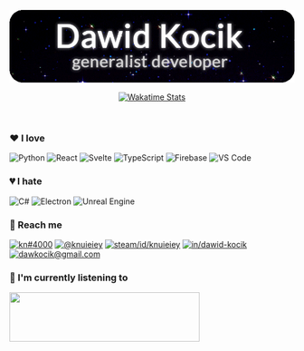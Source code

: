 <!-- GIF made by Lemat Works - https://lematworks.tumblr.com/post/160457529982/produced-by-lemat-works-twinkle-night3-15-17 -->
<p align="center"><img src="./dawkocik.gif" alt="Dawid Kocik - generalist developer & GNOME lover"/></p>

<!-- wakatime stats -->
<p align="center"><a href="https://wakatime.com/@dawkocik" target="_blank"><img src="https://github-readme-stats.vercel.app/api/wakatime?username=dawkocik&theme=dark&layout=compact&hide_border=true" alt="Wakatime Stats"/></a></p>
<br/>

### :heart: I love
![Python](https://img.shields.io/badge/-Python-3776AB?logo=python&logoColor=fff)
![React](https://img.shields.io/badge/-React-55BFDB?logo=react&logoColor=fff)
![Svelte](https://img.shields.io/badge/-Svelte-aa1e1e?logo=svelte&logoColor=fff)
![TypeScript](https://img.shields.io/badge/-TypeScript-007ACC?logo=TypeScript&logoColor=fff)
![Firebase](https://img.shields.io/badge/-Firebase-FFA000?logo=firebase&logoColor=fff)
![VS Code](https://img.shields.io/badge/-VS_Code-007ACC?logo=Visual-Studio-Code&logoColor=fff)

### :broken_heart: I hate
![C#](https://img.shields.io/badge/-C%23-239120?logo=C-Sharp&logoColor=fff)
![Electron](https://img.shields.io/badge/-Electron-47848F?logo=Electron&logoColor=fff)
![Unreal Engine](https://img.shields.io/badge/-Unreal_Engine-313131?logo=Unreal-Engine&logoColor=fff)

### :speech_balloon: Reach me
[![kn#4000](https://img.shields.io/badge/-kn%234000-7289DA?logo=Discord&logoColor=fff)](https://discord.com/channels/@me/666598453916467211)
[![@knuieiey](https://img.shields.io/badge/-@knuieiey-26A5E4?logo=Telegram&logoColor=fff)](https://web.telegram.org/#/im?p=@knuieiey)
[![steam/id/knuieiey](https://img.shields.io/badge/-knuieiey-000000?logo=Steam&logoColor=fff)](https://steamcommunity.com/id/knuieiey)
[![in/dawid-kocik](https://img.shields.io/badge/-dawid%2D%2Dkocik-0A66C2?logo=LinkedIn&logoColor=fff)](https://www.linkedin.com/in/dawid-kocik/)
[![dawkocik@gmail.com](https://img.shields.io/badge/-dawkocik@zohomail.eu-C8202B?logo=Mail.ru&logoColor=fff)](mailto://dawkocik@gmail.com)

### :musical_note: I'm currently listening to
<img src="https://novatorem-nine-flame.vercel.app/api/spotify" width="336" height="87"/>

<!-- resources used:
https://shields.io/
https://github.com/novatorem/novatorem
https://simpleicons.org/
https://github.com/anuraghazra/github-readme-stats
for special characters in shields.io names: https://cachefly.zendesk.com/hc/en-us/articles/215068626-How-to-format-URLs-that-have-special-characters-in-the-filename
custom shields.io icon: https://stackoverflow.com/a/41472017
happy readme making! -->
